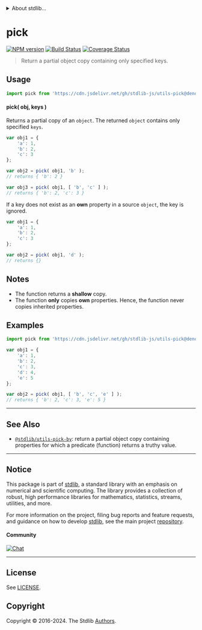 <!--

@license Apache-2.0

Copyright (c) 2018 The Stdlib Authors.

Licensed under the Apache License, Version 2.0 (the "License");
you may not use this file except in compliance with the License.
You may obtain a copy of the License at

   http://www.apache.org/licenses/LICENSE-2.0

Unless required by applicable law or agreed to in writing, software
distributed under the License is distributed on an "AS IS" BASIS,
WITHOUT WARRANTIES OR CONDITIONS OF ANY KIND, either express or implied.
See the License for the specific language governing permissions and
limitations under the License.

-->


<details>
  <summary>
    About stdlib...
  </summary>
  <p>We believe in a future in which the web is a preferred environment for numerical computation. To help realize this future, we've built stdlib. stdlib is a standard library, with an emphasis on numerical and scientific computation, written in JavaScript (and C) for execution in browsers and in Node.js.</p>
  <p>The library is fully decomposable, being architected in such a way that you can swap out and mix and match APIs and functionality to cater to your exact preferences and use cases.</p>
  <p>When you use stdlib, you can be absolutely certain that you are using the most thorough, rigorous, well-written, studied, documented, tested, measured, and high-quality code out there.</p>
  <p>To join us in bringing numerical computing to the web, get started by checking us out on <a href="https://github.com/stdlib-js/stdlib">GitHub</a>, and please consider <a href="https://opencollective.com/stdlib">financially supporting stdlib</a>. We greatly appreciate your continued support!</p>
</details>

# pick

[![NPM version][npm-image]][npm-url] [![Build Status][test-image]][test-url] [![Coverage Status][coverage-image]][coverage-url] <!-- [![dependencies][dependencies-image]][dependencies-url] -->

> Return a partial object copy containing only specified keys.

<!-- Section to include introductory text. Make sure to keep an empty line after the intro `section` element and another before the `/section` close. -->

<section class="intro">

</section>

<!-- /.intro -->

<!-- Package usage documentation. -->



<section class="usage">

## Usage

```javascript
import pick from 'https://cdn.jsdelivr.net/gh/stdlib-js/utils-pick@deno/mod.js';
```

#### pick( obj, keys )

Returns a partial copy of an `object`. The returned `object` contains only specified `keys`.

```javascript
var obj1 = {
    'a': 1,
    'b': 2,
    'c': 3
};

var obj2 = pick( obj1, 'b' );
// returns { 'b': 2 }

var obj3 = pick( obj1, [ 'b', 'c' ] );
// returns { 'b': 2, 'c': 3 }
```

If a key does not exist as an **own** property in a source `object`, the key is ignored.

```javascript
var obj1 = {
    'a': 1,
    'b': 2,
    'c': 3
};

var obj2 = pick( obj1, 'd' );
// returns {}
```

</section>

<!-- /.usage -->

<!-- Package usage notes. Make sure to keep an empty line after the `section` element and another before the `/section` close. -->

<section class="notes">

## Notes

-   The function returns a **shallow** copy.
-   The function **only** copies **own** properties. Hence, the function never copies inherited properties.

</section>

<!-- /.notes -->

<!-- Package usage examples. -->

<section class="examples">

## Examples

<!-- eslint no-undef: "error" -->

```javascript
import pick from 'https://cdn.jsdelivr.net/gh/stdlib-js/utils-pick@deno/mod.js';

var obj1 = {
    'a': 1,
    'b': 2,
    'c': 3,
    'd': 4,
    'e': 5
};

var obj2 = pick( obj1, [ 'b', 'c', 'e' ] );
// returns { 'b': 2, 'c': 3, 'e': 5 }
```

</section>

<!-- /.examples -->

<!-- Section to include cited references. If references are included, add a horizontal rule *before* the section. Make sure to keep an empty line after the `section` element and another before the `/section` close. -->

<section class="references">

</section>

<!-- /.references -->

<!-- Section for related `stdlib` packages. Do not manually edit this section, as it is automatically populated. -->

<section class="related">

* * *

## See Also

-   <span class="package-name">[`@stdlib/utils-pick-by`][@stdlib/utils/pick-by]</span><span class="delimiter">: </span><span class="description">return a partial object copy containing properties for which a predicate (function) returns a truthy value.</span>

</section>

<!-- /.related -->

<!-- Section for all links. Make sure to keep an empty line after the `section` element and another before the `/section` close. -->


<section class="main-repo" >

* * *

## Notice

This package is part of [stdlib][stdlib], a standard library with an emphasis on numerical and scientific computing. The library provides a collection of robust, high performance libraries for mathematics, statistics, streams, utilities, and more.

For more information on the project, filing bug reports and feature requests, and guidance on how to develop [stdlib][stdlib], see the main project [repository][stdlib].

#### Community

[![Chat][chat-image]][chat-url]

---

## License

See [LICENSE][stdlib-license].


## Copyright

Copyright &copy; 2016-2024. The Stdlib [Authors][stdlib-authors].

</section>

<!-- /.stdlib -->

<!-- Section for all links. Make sure to keep an empty line after the `section` element and another before the `/section` close. -->

<section class="links">

[npm-image]: http://img.shields.io/npm/v/@stdlib/utils-pick.svg
[npm-url]: https://npmjs.org/package/@stdlib/utils-pick

[test-image]: https://github.com/stdlib-js/utils-pick/actions/workflows/test.yml/badge.svg?branch=main
[test-url]: https://github.com/stdlib-js/utils-pick/actions/workflows/test.yml?query=branch:main

[coverage-image]: https://img.shields.io/codecov/c/github/stdlib-js/utils-pick/main.svg
[coverage-url]: https://codecov.io/github/stdlib-js/utils-pick?branch=main

<!--

[dependencies-image]: https://img.shields.io/david/stdlib-js/utils-pick.svg
[dependencies-url]: https://david-dm.org/stdlib-js/utils-pick/main

-->

[chat-image]: https://img.shields.io/gitter/room/stdlib-js/stdlib.svg
[chat-url]: https://app.gitter.im/#/room/#stdlib-js_stdlib:gitter.im

[stdlib]: https://github.com/stdlib-js/stdlib

[stdlib-authors]: https://github.com/stdlib-js/stdlib/graphs/contributors

[umd]: https://github.com/umdjs/umd
[es-module]: https://developer.mozilla.org/en-US/docs/Web/JavaScript/Guide/Modules

[deno-url]: https://github.com/stdlib-js/utils-pick/tree/deno
[umd-url]: https://github.com/stdlib-js/utils-pick/tree/umd
[esm-url]: https://github.com/stdlib-js/utils-pick/tree/esm
[branches-url]: https://github.com/stdlib-js/utils-pick/blob/main/branches.md

[stdlib-license]: https://raw.githubusercontent.com/stdlib-js/utils-pick/main/LICENSE

<!-- <related-links> -->

[@stdlib/utils/pick-by]: https://github.com/stdlib-js/utils-pick-by/tree/deno

<!-- </related-links> -->

</section>

<!-- /.links -->
